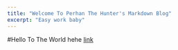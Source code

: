 ```yaml
---
title: "Welcome To Perhan The Hunter's Markdown Blog"
excerpt: "Easy work baby"
---
```

#Hello To The World hehe
[link](how-to-install-the-specific-version-of-python-with-anaconda.md)
